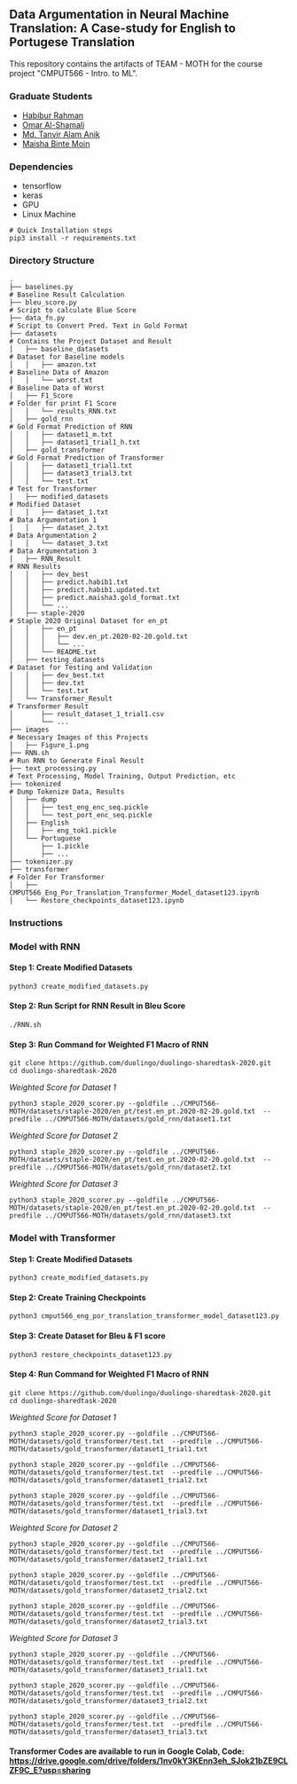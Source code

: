 ## Data Argumentation in Neural Machine Translation: A Case-study for English to Portugese Translation
This repository contains the artifacts of TEAM - MOTH for the course project "CMPUT566 - Intro. to ML".
### Graduate Students
 - [Habibur Rahman](https://habibrahman.me)
 - [Omar Al-Shamali]()
 - [Md. Tanvir Alam Anik]()
 - [Maisha Binte Moin]()
### Dependencies
 - tensorflow
 - keras
 - GPU
 - Linux Machine

 ````shell
 # Quick Installation steps
 pip3 install -r requirements.txt
 ````

### Directory Structure
```
.
├── baselines.py                                                                 # Baseline Result Calculation
├── bleu_score.py                                                                # Script to calculate Blue Score
├── data_fn.py                                                                   # Script to Convert Pred. Text in Gold Format
├── datasets                                                                     # Contains the Project Dataset and Result
│   ├── baseline_datasets                                                        # Dataset for Baseline models
│   │   ├── amazon.txt                                                           # Baseline Data of Amazon
│   │   └── worst.txt                                                            # Baseline Data of Worst
│   ├── F1_Score                                                                 # Folder for print F1 Score
│   │   └── results_RNN.txt
│   ├── gold_rnn                                                                 # Gold Format Prediction of RNN
│   │   ├── dataset1_m.txt
│   │   ├── dataset1_trial1_h.txt
│   ├── gold_transformer                                                         # Gold Format Prediction of Transformer
│   │   ├── dataset1_trial1.txt
│   │   ├── dataset3_trial3.txt
│   │   └── test.txt                                                             # Test for Transformer
│   ├── modified_datasets                                                        # Modified Dataset
│   │   ├── dataset_1.txt                                                        # Data Argumentation 1
│   │   ├── dataset_2.txt                                                        # Data Argumentation 2
│   │   └── dataset_3.txt                                                        # Data Argumentation 3
│   ├── RNN_Result                                                               # RNN Results
│   │   ├── dev_best
│   │   ├── predict.habib1.txt
│   │   ├── predict.habib1.updated.txt
│   │   ├── predict.maisha3.gold_format.txt
│   │   └── ...
│   ├── staple-2020                                                              # Staple 2020 Original Dataset for en_pt
│   │   ├── en_pt
│   │   │   ├── dev.en_pt.2020-02-20.gold.txt
│   │   │   └── ...
│   │   └── README.txt
│   ├── testing_datasets                                                         # Dataset for Testing and Validation
│   │   ├── dev_best.txt
│   │   ├── dev.txt
│   │   └── test.txt
│   └── Transformer_Result                                                       # Transformer Result
│       ├── result_dataset_1_trial1.csv
│       └── ...
├── images                                                                       # Necessary Images of this Projects
│   ├── Figure_1.png
├── RNN.sh                                                                       # Run RNN to Generate Final Result
├── text_processing.py                                                           # Text Processing, Model Training, Output Prediction, etc
├── tokenized                                                                    # Dump Tokenize Data, Results
│   ├── dump
│   │   ├── test_eng_enc_seq.pickle
│   │   └── test_port_enc_seq.pickle
│   ├── English
│   │   ├── eng_tok1.pickle
│   └── Portuguese
│       ├── 1.pickle
│       ├── ...
├── tokenizer.py
├── transformer                                                                          # Folder For Transformer
│   ├── CMPUT566_Eng_Por_Translation_Transformer_Model_dataset123.ipynb
│   └── Restore_checkpoints_dataset123.ipynb
```
### Instructions

### Model with RNN

#### Step 1: Create Modified Datasets
```
python3 create_modified_datasets.py
```
#### Step 2: Run Script for RNN Result in Bleu Score
```
./RNN.sh
```
#### Step 3: Run Command for Weighted F1 Macro of RNN

```
git clone https://github.com/duolingo/duolingo-sharedtask-2020.git
cd duolingo-sharedtask-2020
```
*Weighted Score for Dataset 1*
```
python3 staple_2020_scorer.py --goldfile ../CMPUT566-MOTH/datasets/staple-2020/en_pt/test.en_pt.2020-02-20.gold.txt  --predfile ../CMPUT566-MOTH/datasets/gold_rnn/dataset1.txt
```
*Weighted Score for Dataset 2*
```
python3 staple_2020_scorer.py --goldfile ../CMPUT566-MOTH/datasets/staple-2020/en_pt/test.en_pt.2020-02-20.gold.txt  --predfile ../CMPUT566-MOTH/datasets/gold_rnn/dataset2.txt
```
*Weighted Score for Dataset 3*
```
python3 staple_2020_scorer.py --goldfile ../CMPUT566-MOTH/datasets/staple-2020/en_pt/test.en_pt.2020-02-20.gold.txt  --predfile ../CMPUT566-MOTH/datasets/gold_rnn/dataset3.txt
```

### Model with Transformer

#### Step 1: Create Modified Datasets
```
python3 create_modified_datasets.py
```
#### Step 2: Create Training Checkpoints
```
python3 cmput566_eng_por_translation_transformer_model_dataset123.py
```
#### Step 3: Create Dataset for Bleu & F1 score
```
python3 restore_checkpoints_dataset123.py
````
#### Step 4: Run Command for Weighted F1 Macro of RNN

```
git clone https://github.com/duolingo/duolingo-sharedtask-2020.git
cd duolingo-sharedtask-2020
```
*Weighted Score for Dataset 1*
```
python3 staple_2020_scorer.py --goldfile ../CMPUT566-MOTH/datasets/gold_transformer/test.txt  --predfile ../CMPUT566-MOTH/datasets/gold_transformer/dataset1_trial1.txt

python3 staple_2020_scorer.py --goldfile ../CMPUT566-MOTH/datasets/gold_transformer/test.txt  --predfile ../CMPUT566-MOTH/datasets/gold_transformer/dataset1_trial2.txt

python3 staple_2020_scorer.py --goldfile ../CMPUT566-MOTH/datasets/gold_transformer/test.txt  --predfile ../CMPUT566-MOTH/datasets/gold_transformer/dataset1_trial3.txt
```
*Weighted Score for Dataset 2*
```
python3 staple_2020_scorer.py --goldfile ../CMPUT566-MOTH/datasets/gold_transformer/test.txt  --predfile ../CMPUT566-MOTH/datasets/gold_transformer/dataset2_trial1.txt

python3 staple_2020_scorer.py --goldfile ../CMPUT566-MOTH/datasets/gold_transformer/test.txt  --predfile ../CMPUT566-MOTH/datasets/gold_transformer/dataset2_trial2.txt

python3 staple_2020_scorer.py --goldfile ../CMPUT566-MOTH/datasets/gold_transformer/test.txt  --predfile ../CMPUT566-MOTH/datasets/gold_transformer/dataset2_trial3.txt
```
*Weighted Score for Dataset 3*
```
python3 staple_2020_scorer.py --goldfile ../CMPUT566-MOTH/datasets/gold_transformer/test.txt  --predfile ../CMPUT566-MOTH/datasets/gold_transformer/dataset3_trial1.txt

python3 staple_2020_scorer.py --goldfile ../CMPUT566-MOTH/datasets/gold_transformer/test.txt  --predfile ../CMPUT566-MOTH/datasets/gold_transformer/dataset3_trial2.txt

python3 staple_2020_scorer.py --goldfile ../CMPUT566-MOTH/datasets/gold_transformer/test.txt  --predfile ../CMPUT566-MOTH/datasets/gold_transformer/dataset3_trial3.txt
```

#### Transformer Codes are available to run in Google Colab, Code: https://drive.google.com/drive/folders/1nv0kY3KEnn3eh_SJok21bZE9CLZF9C_E?usp=sharing
